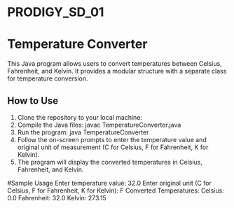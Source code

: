 # PRODIGY_SD_01

# Temperature Converter

This Java program allows users to convert temperatures between Celsius, Fahrenheit, and Kelvin. It provides a modular structure with a separate class for temperature conversion.

## How to Use

1. Clone the repository to your local machine:
2. Compile the Java files: javac TemperatureConverter.java
3. Run the program: java TemperatureConverter
4. Follow the on-screen prompts to enter the temperature value and original unit of measurement (C for Celsius, F for Fahrenheit, K for Kelvin).
5. The program will display the converted temperatures in Celsius, Fahrenheit, and Kelvin.

#Sample Usage
Enter temperature value: 32.0
Enter original unit (C for Celsius, F for Fahrenheit, K for Kelvin): F
Converted Temperatures:
Celsius: 0.0
Fahrenheit: 32.0
Kelvin: 273.15
